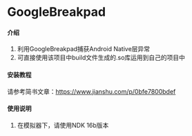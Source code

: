 # GoogleBreakpad

#### 介绍
1. 利用GoogleBreakpad捕获Android Native层异常
2. 可直接使用该项目中build文件生成的.so库运用到自己的项目中

#### 安装教程
请参考简书文章：https://www.jianshu.com/p/0bfe7800bdef

#### 使用说明
1. 在模拟器下，请使用NDK 16b版本